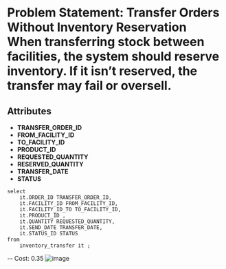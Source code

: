 # Problem Statement: Transfer Orders Without Inventory Reservation When transferring stock between facilities, the system should reserve inventory. If it isn’t reserved, the transfer may fail or oversell.

## Attributes
- **TRANSFER_ORDER_ID**  
- **FROM_FACILITY_ID**  
- **TO_FACILITY_ID**  
- **PRODUCT_ID**  
- **REQUESTED_QUANTITY**  
- **RESERVED_QUANTITY**  
- **TRANSFER_DATE**  
- **STATUS**

```
select
	it.ORDER_ID TRANSFER_ORDER_ID,
	it.FACILITY_ID FROM_FACILITY_ID,
	it.FACILITY_ID_TO TO_FACILITY_ID,
	it.PRODUCT_ID ,
	it.QUANTITY REQUESTED_QUANTITY,
	it.SEND_DATE TRANSFER_DATE,
	it.STATUS_ID STATUS
from
	inventory_transfer it ;
```

-- Cost: 0.35
![image](https://github.com/user-attachments/assets/2a7f3a34-fd0c-46c9-b7b6-8581dd88b53f)
